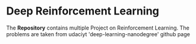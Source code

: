 # Deep Reinforcement Learning 

The **Repository** contains multiple Project on Reinforcement Learning. The problems are taken from udaciyt 'deep-learning-nanodegree' github page
